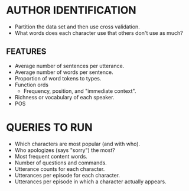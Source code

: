 
AUTHOR IDENTIFICATION
=====================
* Partition the data set and then use cross validation.
* What words does each character use that others don't use as much?

FEATURES
--------
* Average number of sentences per utterance.
* Average number of words per sentence.
* Proportion of word tokens to types.
* Function ords
  * Frequency, position, and "immediate context".
* Richness or vocabulary of each speaker.
* POS




QUERIES TO RUN
==============
* Which characters are most popular (and with who).
* Who apologizes (says "sorry") the most?
* Most frequent content words.
* Number of questions and commands.
* Utterance counts for each character.
* Utterances per episode for each character.
* Utterances per episode in which a character actually appears.
